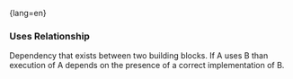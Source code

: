 {lang=en}
### Uses Relationship

Dependency that exists between two building blocks.
If A uses B than execution of A depends on the
presence of a correct implementation of B.


